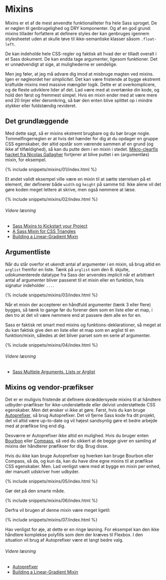 
# Mixins

Mixins er et af de mest anvendte funktionaliteter fra hele Sass sproget. De er nøglen til genbrugelighed og DRY komponenter. Og af en god grund: mixins tillader forfattere at definere styles der kan genbruges igennem stylesheetet uden at skulle tøve til ikke-semantiske klasser såsom `.float-left`.

De kan indeholde hele CSS-regler og faktisk alt hvad der er tilladt overalt i et Sass dokument. De kan endda tage argumenter, ligesom funktioner. Det er unnødvendigt at sige, at mulighederne er uendelige.

Men jeg føler, at jeg må advare dig imod at misbruge magten ved mixins. Igen er nøgleordet her *simplicitet*. Det kan være fristende at bygge ekstremt kraftulde mixins med massive mængder logik. Dette er at overkomplicere, og de fleste udviklere lider af det. Lad være med at overtænke din kode, og hold den først og fremmest simpel. Hvis en mixin ender med at være mere end 20 linjer eller deromkring, så bør den enten blive splittet op i mindre stykker eller fuldstændig revideret.

## Det grundlæggende

Med dette sagt, så er mixins ekstremt brugbare og du bør bruge nogle. Tommelfingerreglen er at hvis det hænder for dig at du opdager en gruppe CSS egenskaber, der altid opstår som værende sammen af en grund (og ikke af tilfældighed), så kan du putte dem i en mixin i stedet. [Mikro-clearfix hacket fra Nicolas Gallagher](http://nicolasgallagher.com/micro-clearfix-hack/) fortjener at blive puttet i en (argumentløs) mixin, for eksempel.

{% include snippets/mixins/01/index.html %}

Et andet validt eksempel ville være en mixin til at sætte størrelsen på et element, der definerer både `width` og `height` på samme tid. Ikke alene vil det gøre koden meget lettere at skrive, men også nemmere at læse.

{% include snippets/mixins/02/index.html %}

###### Videre læsning

* [Sass Mixins to Kickstart your Project](http://www.sitepoint.com/sass-mixins-kickstart-project/)
* [A Sass Mixin for CSS Triangles](http://www.sitepoint.com/sass-mixin-css-triangles/)
* [Building a Linear-Gradient Mixin](http://www.sitepoint.com/building-linear-gradient-mixin-sass/)

## Argumentliste

Når du står overfor et ukendt antal af argumenter i en mixin, så brug altid en `arglist` fremfor en liste. Tænk på `arglist` som den 8. skjulte, udokumenterede datatype fra Sass der anvendes implicit når et arbitrært antal af argumenter bliver passeret til et mixin eller en funktion, hvis signatur indeholder `...`.

{% include snippets/mixins/03/index.html %}

Når et mixin der accepterer en håndfuld argumenter (tænk 3 eller flere) bygges, så tænk to gange før du forener dem som en liste eller et map, i den tro at det vil være nemmere end at passere dem alle en for en.

Sass er faktisk ret smart med mixins og funktions-deklarationer, så meget at du kan faktisk give den en liste eller et map som en arglist til en funktion/mixin, således at det bliver parset som en serie af argumenter.

{% include snippets/mixins/04/index.html %}

###### Videre læsning

* [Sass Multiple Arguments, Lists or Arglist](http://www.sitepoint.com/sass-multiple-arguments-lists-or-arglist/)

## Mixins og vendor-præfikser

Det er er muligvis fristende at definere skræddersyede mixins til at håndtere udbyder-præfikser for ikke-understøttede eller delvist understøttede CSS egenskaber. Men det ønsker vi ikke at gøre. Først, hvis du kan bruge [Autoprefixer](https://github.com/postcss/autoprefixer), så brug Autoprefixer. Det vil fjerne Sass kode fra dit projekt, det vil altid være up-to-date og vil højest sandsynlig gøre et bedre arbejde med at præfikse ting end dig.

Desværre er Autoprefixer ikke altid en mulighed. Hvis du bruger enten [Bourbon](http://bourbon.io/) eller [Compass](http://compass-style.org/), så ved du sikkert at de begge giver en samling af mixins der håndterer præfikser for dig. Brug disse.

Hvis du ikke kan bruge Autoprefixer og hverken kan bruge Bourbon eller Compass, så da, og kun da, kan du have dine egne mixins til at præfikse CSS egenskaber. Men. Lad venligst være med at bygge en mixin per enhed, der manuelt udskriver hver udbyder.

{% include snippets/mixins/05/index.html %}

Gør det på den smarte måde.

{% include snippets/mixins/06/index.html %}

Derfra vil brugen af denne mixin være meget ligetil:

{% include snippets/mixins/07/index.html %}

Hav venligst for øje, at dette er en ringe løsning. For eksempel kan den ikke håndtere komplekse polyfills som dem der kræves til Flexbox. I den situation vil brug af Autoprefixer være et langt bedre valg.

###### Videre læsning

* [Autoprefixer](https://github.com/postcss/autoprefixer)
* [Building a Linear-Gradient Mixin](http://www.sitepoint.com/building-linear-gradient-mixin-sass/)
